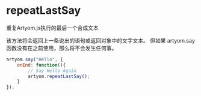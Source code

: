 # repeatLastSay

重复Artyom.js执行的最后一个合成文本

该方法将会返回上一条说出的语句或返回对象中的文字文本。
但如果 artyom.say 函数没有在之前使用，那么将不会发生任何事。

```javascript
artyom.say("Hello", {
    onEnd: function(){
        // Say Hello Again
        artyom.repeatLastSay();
    }
});
```